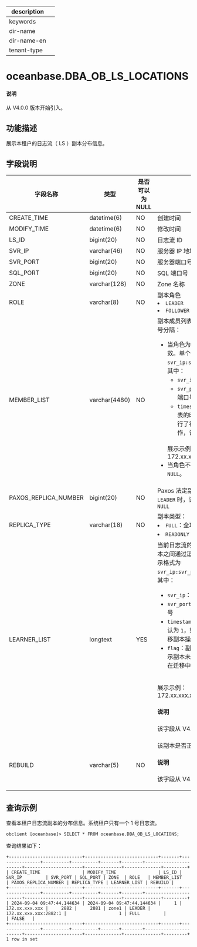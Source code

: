 |description||
|---|---|
|keywords||
|dir-name||
|dir-name-en||
|tenant-type||

# oceanbase.DBA_OB_LS_LOCATIONS

<main id="notice" type='explain'>
<h4>说明</h4>
<p>从 V4.0.0 版本开始引入。</p>
</main>

## 功能描述

展示本租户的日志流（ LS ）副本分布信息。

## 字段说明

|     字段名称  |       类型    | 是否可以为 NULL |       描述        |
|--------------|---------------|------------|----------------------------------------------------------------------|
| CREATE_TIME  | datetime(6)   | NO         |   创建时间       |
| MODIFY_TIME  | datetime(6)   | NO         |   修改时间      |
| LS_ID        | bigint(20)    | NO         |   日志流 ID       |
| SVR_IP       | varchar(46)   | NO         | 服务器 IP 地址       |
| SVR_PORT     | bigint(20)    | NO         | 服务器端口号          |
| SQL_PORT     | bigint(20)    | NO         | SQL 端口号         |
| ZONE         | varchar(128)  | NO         | Zone 名称         |
| ROLE         | varchar(8)    | NO         | 副本角色 <li> `LEADER`   <li> `FOLLOWER`       |
| MEMBER_LIST  | varchar(4480) | NO         | 副本成员列表，多个副本之间通过逗号分隔：<ul><li>当角色为 `LEADER` 时，该字段有效。单个副本的展示格式为`svr_ip:svr_port:timestamp`。其中：<ul><li>`svr_ip`：副本所在机器的 IP</li> <li>`svr_port`：副本所在机器的端口号</li> <li>`timestamp`：副本加入成员列表的时间，默认为 `1`，如果进行了补副本或迁移副本的操作，该值会变化</li></ul></br> 展示示例：172.xx.xxx.xxx:2882:1</li> <li>当角色不为 `LEADER` 时，展示为 `NULL`。</li></ul>   |
| PAXOS_REPLICA_NUMBER       | bigint(20)    | NO         | Paxos 法定副本数：当角色为 `LEADER` 时，该字段有效；否则为 `NULL`  |
| REPLICA_TYPE | varchar(18)   | NO         | 副本类型：<li> `FULL`：全功能类型副本 <li> `READONLY`：只读型副本    |
| LEARNER_LIST | longtext      | YES        | 当前日志流的只读副本列表，多个副本之间通过逗号分隔。单个副本的展示格式为 `svr_ip:svr_port:timestamp:flag`。其中：<ul><li>`svr_ip`：副本所在机器的 IP</li> <li>`svr_port`：副本所在机器的端口号</li> <li>`timestamp`：副本加入的时间，默认为 `1`，如果执行了补副本或迁移副本操作，该值会变化</li> <li>`flag`：副本是否在迁移中。`0` 表示副本未在迁移中；`2` 表示副本在迁移中。</li></ul></br> 展示示例：172.xx.xxx.xxx:2882:1:0  <main id="notice" type='explain'><h4>说明</h4><p>该字段从 V4.2.0 版本开始引入。</p></main> |
| REBUILD      | varchar(5)    | NO         | 该副本是否正在 Rebuild <main id="notice" type='explain'><h4>说明</h4><p>该字段从 V4.2.1 版本开始引入。</p></main>|

## 查询示例

查看本租户日志流副本的分布信息。系统租户只有一个 1 号日志流。

```shell
obclient [oceanbase]> SELECT * FROM oceanbase.DBA_OB_LS_LOCATIONS;
```

查询结果如下：

```shell
+----------------------------+----------------------------+-------+----------------+----------+----------+-------+--------+-----------------------+----------------------+--------------+--------------+---------+
| CREATE_TIME                | MODIFY_TIME                | LS_ID | SVR_IP         | SVR_PORT | SQL_PORT | ZONE  | ROLE   | MEMBER_LIST           | PAXOS_REPLICA_NUMBER | REPLICA_TYPE | LEARNER_LIST | REBUILD |
+----------------------------+----------------------------+-------+----------------+----------+----------+-------+--------+-----------------------+----------------------+--------------+--------------+---------+
| 2024-09-04 09:47:44.144634 | 2024-09-04 09:47:44.144634 |     1 | 172.xx.xxx.xxx |     2882 |     2881 | zone1 | LEADER | 172.xx.xxx.xxx:2882:1 |                    1 | FULL         |              | FALSE   |
+----------------------------+----------------------------+-------+----------------+----------+----------+-------+--------+-----------------------+----------------------+--------------+--------------+---------+
1 row in set
```
